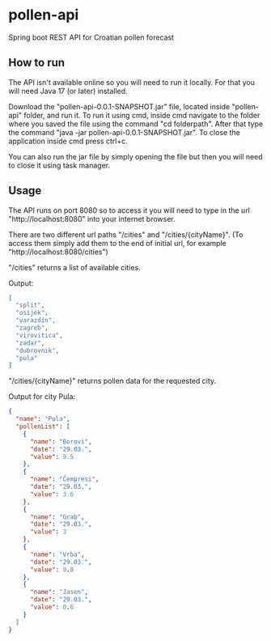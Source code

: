 # pollen-api
Spring boot REST API for Croatian pollen forecast


## How to run
The API isn't available online so you will need to run it locally. For that you will need Java 17 (or later) installed.

Download the "pollen-api-0.0.1-SNAPSHOT.jar" file, located inside "pollen-api" folder, and run it. To run it using cmd, inside cmd navigate to the folder where you saved the file using the command "cd folderpath".
After that type the command "java -jar pollen-api-0.0.1-SNAPSHOT.jar". To close the application inside cmd press ctrl+c.

You can also run the jar file by simply opening the file but then you will need to close it using task manager.

## Usage
The API runs on port 8080 so to access it you will need to type in the url "http://localhost:8080" into your internet browser.

There are two different url paths "/cities" and "/cities/{cityName}". (To access them simply add them to the end of initial url, for example "http://localhost:8080/cities")

"/cities" returns a list of available cities.

Output:
```json
[
  "split",
  "osijek",
  "varazdin",
  "zagreb",
  "virovitica",
  "zadar",
  "dubrovnik",
  "pula"
]
```


"/cities/{cityName}" returns pollen data for the requested city.

Output for city Pula:
```json
{
  "name": "Pula",
  "pollenList": [
    {
      "name": "Borovi",
      "date": "29.03.",
      "value": 9.5
    },
    {
      "name": "Čempresi",
      "date": "29.03.",
      "value": 3.6
    },
    {
      "name": "Grab",
      "date": "29.03.",
      "value": 3
    },
    {
      "name": "Vrba",
      "date": "29.03.",
      "value": 0.8
    },
    {
      "name": "Jasen",
      "date": "29.03.",
      "value": 0.6
    }
  ]
}
```


